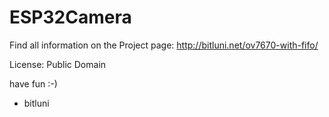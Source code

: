 # ESP32Camera

Find all information on the Project page:
http://bitluni.net/ov7670-with-fifo/

License:
Public Domain

have fun :-)

- bitluni